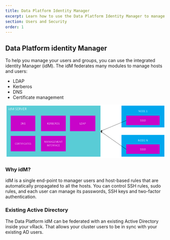 ```yaml
---
title: Data Platform Identity Manager
excerpt: Learn how to use the Data Platform Identity Manager to manage users groups and permissions
section: Users and Security
order: 1
---
```


## Data Platform identity Manager

To help you manage your users and groups, you can use the integrated identity Manager (idM).
The idM federates many modules to manage hosts and users:

- LDAP
- Kerberos
- DNS
- Certificate management

![idM](images/idm.png)

### Why idM?
idM is a single end-point to manager users and host-based rules that are automatically propagated to all the hosts.
You can control SSH rules, sudo rules, and each user can manage its passwords, SSH keys and two-factor authentication.

### Existing Active Directory
The Data Platform idM can be federated with an existing Active Directory inside your vRack. That allows your cluster users
to be in sync with your existing AD users.
